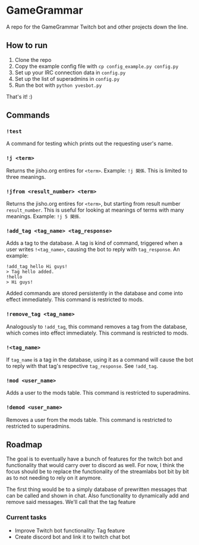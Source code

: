 # GameGrammar

A repo for the GameGrammar Twitch bot and other projects down the line.

## How to run

1. Clone the repo
2. Copy the example config file with `cp config_example.py config.py`
3. Set up your IRC connection data in `config.py`
4. Set up the list of superadmins in `config.py`
5. Run the bot with `python yvesbot.py`

That's it! :)

## Commands

### `!test`

A command for testing which prints out the requesting user's name.

### `!j <term>`

Returns the jisho.org entires for `<term>`. Example: `!j 関係`.
This is limited to three meanings.

### `!jfrom <result_number> <term>`

Returns the jisho.org entires for `<term>`, but starting from result number `result_number`.
This is useful for looking at meanings of terms with many meanings. Example: `!j 5 関係`.

### `!add_tag <tag_name> <tag_response>`

Adds a tag to the database. A tag is kind of command, triggered when a user writes `!<tag_name>`,
causing the bot to reply with `tag_response`. An example:

```
!add_tag hello Hi guys!
> Tag hello added.
!hello
> Hi guys!
```

Added commands are stored persistently in the database and come into effect immediately.
This command is restricted to mods.

### `!remove_tag <tag_name>`

Analogously to `!add_tag`, this command removes a tag from the database, which comes into
effect immediately. This command is restricted to mods.

### `!<tag_name>`

If `tag_name` is a tag in the database, using it as a command will cause the bot to reply with
that tag's respective `tag_response`. See `!add_tag`.

### `!mod <user_name>`

Adds a user to the mods table. This command is restricted to superadmins.

### `!demod <user_name>`

Removes a user from the mods table. This command is restricted to restricted to superadmins.

## Roadmap

The goal is to eventually have a bunch of features for the twitch bot and functionality that would carry over to discord as well. For now, I think the focus should be to replace the functionality of the streamlabs bot bit by bit as to not needing to rely on it anymore.

The first thing would be to a simply database of prewritten messages that can be called and shown in chat. Also functionality to dynamically add and remove said messages. We'll call that the tag feature

### Current tasks

* Improve Twitch bot functionality: Tag feature
* Create discord bot and link it to twitch chat bot
